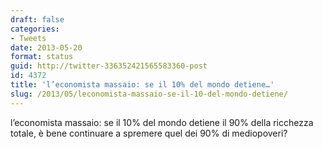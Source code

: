 ```yaml
---
draft: false
categories:
- Tweets
date: 2013-05-20
format: status
guid: http://twitter-336352421565583360-post
id: 4372
title: 'l’economista massaio: se il 10% del mondo detiene…'
slug: /2013/05/leconomista-massaio-se-il-10-del-mondo-detiene/
---
```


l’economista massaio: se il 10% del mondo detiene il 90% della ricchezza totale, è bene continuare a spremere quel dei 90% di mediopoveri?